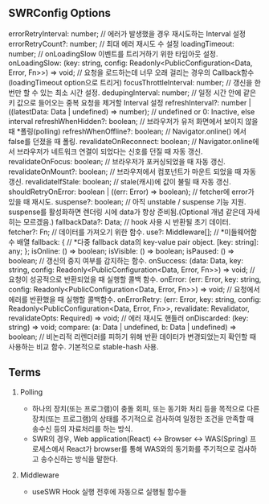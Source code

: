 <!-- SWRConfig API Document: https://swr.vercel.app/ko/docs/options  -->

## SWRConfig Options

errorRetryInterval: number; // 에러가 발생했을 경우 재시도하는 Interval 설정
errorRetryCount?: number;   // 최대 에러 재시도 수 설정
loadingTimeout: number;     // onLoadingSlow 이벤트를 트리거하기 위한 타임아웃 설정.
onLoadingSlow: (key: string, config: Readonly<PublicConfiguration<Data, Error, Fn>>) => void;   // 요청을 로드하는데 너무 오래 걸리는 경우의 Callback함수(loadingTimeout option으로 트리거)
focusThrottleInterval: number;  // 갱신을 한번만 할 수 있는 최소 시간 설정.
dedupingInterval: number;   // 일정 시간 안에 같은 키 값으로 들어오는 중복 요청을 제거할 Interval 설정
refreshInterval?: number | ((latestData: Data | undefined) => number);  // undefined or 0: Inactive, else interval 
refreshWhenHidden?: boolean; // 브라우저가 유저 화면에서 보이지 않을 때 *폴링(polling)
refreshWhenOffline?: boolean; // Navigator.online() 에서 false를 던졌을 때 폴링.
revalidateOnReconnect: boolean; // Navigator.online에서 브라우저가 네트워크 연결이 되었다는 신호를 던질 때 자동 갱신.
revalidateOnFocus: boolean;     // 브라우저가 포커싱되었을 때 자동 갱신.
revalidateOnMount?: boolean;    // 브라우저에서 컴포넌트가 마운트 되었을 때 자동 갱신.
revalidateIfStale: boolean;     // stale(캐시)에 값이 불릴 때 자동 갱신.
shouldRetryOnError: boolean | ((err: Error) => boolean);    // fetcher에 error가 있을 때 재시도.
suspense?: boolean;         // 아직 unstable / suspense 기능 지원. suspense를 활성화하면 렌더링 시에 data가 항상 준비됨.(Optional 개념 같은데 자세히는 모르겠음.)
fallbackData?: Data;        // hook 사용 시 반환될 초기 데이터.
fetcher?: Fn;               // 데이터를 가져오기 위한 함수.
use?: Middleware[];         // *미들웨어함수 배열
fallback: {                 // *다중 fallback data의 key-value pair object.
    [key: string]: any;
};
isOnline: () => boolean;
isVisible: () => boolean;
isPaused: () => boolean;    // 갱신의 중지 여부를 감지하는 함수.
onSuccess: (data: Data, key: string, config: Readonly<PublicConfiguration<Data, Error, Fn>>) => void;   // 요청이 성공적으로 반환되었을 때 실행할 콜백 함수.
onError: (err: Error, key: string, config: Readonly<PublicConfiguration<Data, Error, Fn>>) => void;     // 요청에서 에러를 반환했을 때 실행할 콜백함수.
onErrorRetry: (err: Error, key: string, config: Readonly<PublicConfiguration<Data, Error, Fn>>, revalidate: Revalidator, revalidateOpts: Required<RevalidatorOptions>) => void; // 에러 재시도 핸들러
onDiscarded: (key: string) => void;
compare: (a: Data | undefined, b: Data | undefined) => boolean; // 비논리적 리렌더러를 피하기 위해 반환 데이터가 변경되었는지 확인할 때 사용하는 비교 함수. 기본적으로 stable-hash 사용.

## Terms
1. Polling
    - 하나의 장치(또는 프로그램)이 충돌 회피, 또는 동기화 처리 등을 목적으로 다른 장치(또는 프로그램)의 상태를 주기적으로 검사하여 일정한 조건을 만족할 때 송수신 등의 자료처리를 하는 방식.
    - SWR의 경우, Web application(React) <-> Browser <-> WAS(Spring) 프로세스에서 React가 browser를 통해 WAS와의 동기화를 주기적으로 검사하고 송수신하는 방식을 말한다. 

2. Middleware
    - useSWR Hook 실행 전후에 자동으로 실행될 함수들